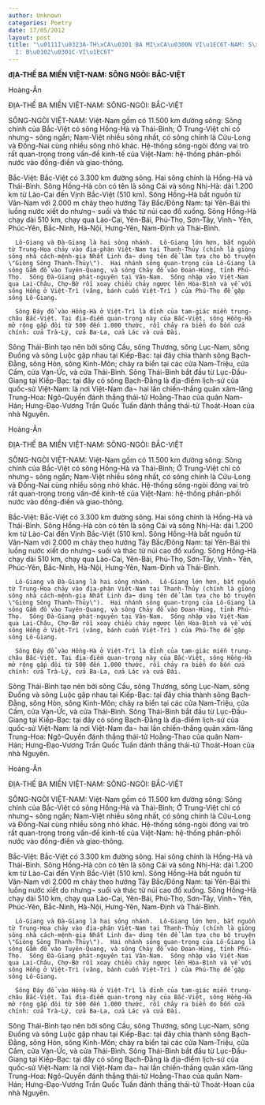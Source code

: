 ```yaml
---
author: Unknown
categories: Poetry
date: 17/05/2012
layout: post
title: "\u0111I\u0323A-TH\xCA\u0301 BA MI\xCA\u0300N VI\u1EC6T-NAM: S\xD4NG NG\xD2\
  I: B\u0102\u0301C-VI\u1EC6T"
---
```


**đỊA-THẾ BA MIỀN VIỆT-NAM: SÔNG NGÒI: BẮC-VIỆT**

Hoàng-Ân

ĐỊA-THẾ BA MIỀN VIỆT-NAM: SÔNG-NGÒI: BẮC-VIỆT


SÔNG-NGÒI VIỆT-NAM: Việt-Nam gồm có 11.500 km đường sông: Sông chính của Bắc-Việt có sông Hồng-Hà và Thái-Bình; Ở Trung-Việt chỉ có nhưng¬ sông ngắn; Nam-Việt nhiều sông nhất, có sông chính là Cửu-Long và Đồng-Nai cùng nhiều sông nhỏ khác.  Hệ-thống sông-ngòi đóng vai trò rất quan-trọng trong vấn-đề kinh-tế của Việt-Nam: hệ-thống phân-phối nước vào đồng-điền và giao-thông.

Bắc-Việt:  Bắc-Việt có 3.300 km đường sông. Hai sông chính là Hồng-Hà và Thái-Bình.  Sông Hồng-Hà còn có tên là sông Cái và sông Nhị-Hà: dài 1.200 km từ Lào-Cai đến Vịnh Bắc-Việt (510 km). Sông Hồng-Hà bắt nguồn từ Vân-Nam với 2.000 m chảy theo hướng Tây Bắc/Đông Nam: tại Yên-Bái thì luồng nước xiết do nhưng¬ suối và thác từ núi cao đổ xuống. Sông Hồng-Hà chạy dài 510 km, chạy qua Lào-Cai, Yên-Bái, Phú-Thọ, Sơn-Tây, Vinh¬ Yên, Phúc-Yên, Bắc-Ninh, Hà-Nội, Hưng-Yên, Nam-Định và Thái-Bình.

      Lô-Giang và Đà-Giang là hai sông nhánh.  Lô-Giang lớn hơn, bắt nguồn từ Trung-Hoa chảy vào địa-phận Việt-Nam tại Thanh-Thủy (chính là giòng sông nhà cách-mệnh-gia Nhất Linh đa¬ dùng tên để làm tựa cho bộ truyện \"Giòng Sông Thanh-Thủy\").  Hai nhánh sông quan-trọng của Lô-Giang là sông Gầm đổ vào Tuyên-Quang, và sông Chảy đổ vào Đoan-Hùng, tỉnh Phú-Thọ.  Sông Đà-Giang phát-nguyên tại Vân-Nam.  Sông nhập vào Việt-Nam qua Lai-Châu, Chợ-Bờ rồi xoay chiều chảy ngược lên Hòa-Bình và về với sông Hồng ở Việt-Trì (vâng, bánh cuốn Việt-Trì ) của Phú-Thọ để gặp sông Lô-Giang.

      Sông Đáy đổ vào Hồng-Hà ở Việt-Trì là đỉnh của tam-giác miền trung-châu Bắc-Việt. Tại địa-điểm quan-trọng này của Bắc-Việt, sông Hồng-Hà mở rộng gấp đôi từ 500 đến 1.000 thước, rồi chảy ra biển do bốn cửa chính: cửa Trà-Lý, cửa Ba-La, cửa Lác và cửa Đài.      

Sông Thái-Bình tạo nên bởi sông Cầu, sông Thương, sông Lục-Nam, sông Đuống và sông Luộc gặp nhau tại Kiếp-Bạc: tại đây chia thành sông Bạch-Đằng, sông Hòn, sông Kinh-Môn; chảy ra biển tại các cửa Nam-Triệu, cửa Cấm, cửa Vạn-Ức, và cửa Thái-Bình.      Sông Thái-Bình bắt đầu từ Lục-Đầu-Giang tại Kiếp-Bạc: tại đây có sông Bạch-Đằng là địa-điểm lịch-sứ của quốc-sử Việt-Nam: là nơi Việt-Nam đa¬ hai lần chiến-thắng quân xâm-lăng Trung-Hoa: Ngô-Quyền đánh thắng thái-tử Hoằng-Thao của quân Nam-Hán; Hưng-Đạo-Vương Trần Quốc Tuấn đánh thắng thái-tử Thoát-Hoan của nhà Nguyên.

Hoàng-Ân

ĐỊA-THẾ BA MIỀN VIỆT-NAM: SÔNG-NGÒI: BẮC-VIỆT


SÔNG-NGÒI VIỆT-NAM: Việt-Nam gồm có 11.500 km đường sông: Sông chính của Bắc-Việt có sông Hồng-Hà và Thái-Bình; Ở Trung-Việt chỉ có nhưng¬ sông ngắn; Nam-Việt nhiều sông nhất, có sông chính là Cửu-Long và Đồng-Nai cùng nhiều sông nhỏ khác.  Hệ-thống sông-ngòi đóng vai trò rất quan-trọng trong vấn-đề kinh-tế của Việt-Nam: hệ-thống phân-phối nước vào đồng-điền và giao-thông.

Bắc-Việt:  Bắc-Việt có 3.300 km đường sông. Hai sông chính là Hồng-Hà và Thái-Bình.  Sông Hồng-Hà còn có tên là sông Cái và sông Nhị-Hà: dài 1.200 km từ Lào-Cai đến Vịnh Bắc-Việt (510 km). Sông Hồng-Hà bắt nguồn từ Vân-Nam với 2.000 m chảy theo hướng Tây Bắc/Đông Nam: tại Yên-Bái thì luồng nước xiết do nhưng¬ suối và thác từ núi cao đổ xuống. Sông Hồng-Hà chạy dài 510 km, chạy qua Lào-Cai, Yên-Bái, Phú-Thọ, Sơn-Tây, Vinh¬ Yên, Phúc-Yên, Bắc-Ninh, Hà-Nội, Hưng-Yên, Nam-Định và Thái-Bình.

      Lô-Giang và Đà-Giang là hai sông nhánh.  Lô-Giang lớn hơn, bắt nguồn từ Trung-Hoa chảy vào địa-phận Việt-Nam tại Thanh-Thủy (chính là giòng sông nhà cách-mệnh-gia Nhất Linh đa¬ dùng tên để làm tựa cho bộ truyện \"Giòng Sông Thanh-Thủy\").  Hai nhánh sông quan-trọng của Lô-Giang là sông Gầm đổ vào Tuyên-Quang, và sông Chảy đổ vào Đoan-Hùng, tỉnh Phú-Thọ.  Sông Đà-Giang phát-nguyên tại Vân-Nam.  Sông nhập vào Việt-Nam qua Lai-Châu, Chợ-Bờ rồi xoay chiều chảy ngược lên Hòa-Bình và về với sông Hồng ở Việt-Trì (vâng, bánh cuốn Việt-Trì ) của Phú-Thọ để gặp sông Lô-Giang.

      Sông Đáy đổ vào Hồng-Hà ở Việt-Trì là đỉnh của tam-giác miền trung-châu Bắc-Việt. Tại địa-điểm quan-trọng này của Bắc-Việt, sông Hồng-Hà mở rộng gấp đôi từ 500 đến 1.000 thước, rồi chảy ra biển do bốn cửa chính: cửa Trà-Lý, cửa Ba-La, cửa Lác và cửa Đài.      

Sông Thái-Bình tạo nên bởi sông Cầu, sông Thương, sông Lục-Nam, sông Đuống và sông Luộc gặp nhau tại Kiếp-Bạc: tại đây chia thành sông Bạch-Đằng, sông Hòn, sông Kinh-Môn; chảy ra biển tại các cửa Nam-Triệu, cửa Cấm, cửa Vạn-Ức, và cửa Thái-Bình.      Sông Thái-Bình bắt đầu từ Lục-Đầu-Giang tại Kiếp-Bạc: tại đây có sông Bạch-Đằng là địa-điểm lịch-sứ của quốc-sử Việt-Nam: là nơi Việt-Nam đa¬ hai lần chiến-thắng quân xâm-lăng Trung-Hoa: Ngô-Quyền đánh thắng thái-tử Hoằng-Thao của quân Nam-Hán; Hưng-Đạo-Vương Trần Quốc Tuấn đánh thắng thái-tử Thoát-Hoan của nhà Nguyên.

Hoàng-Ân

ĐỊA-THẾ BA MIỀN VIỆT-NAM: SÔNG-NGÒI: BẮC-VIỆT


SÔNG-NGÒI VIỆT-NAM: Việt-Nam gồm có 11.500 km đường sông: Sông chính của Bắc-Việt có sông Hồng-Hà và Thái-Bình; Ở Trung-Việt chỉ có nhưng¬ sông ngắn; Nam-Việt nhiều sông nhất, có sông chính là Cửu-Long và Đồng-Nai cùng nhiều sông nhỏ khác.  Hệ-thống sông-ngòi đóng vai trò rất quan-trọng trong vấn-đề kinh-tế của Việt-Nam: hệ-thống phân-phối nước vào đồng-điền và giao-thông.

Bắc-Việt:  Bắc-Việt có 3.300 km đường sông. Hai sông chính là Hồng-Hà và Thái-Bình.  Sông Hồng-Hà còn có tên là sông Cái và sông Nhị-Hà: dài 1.200 km từ Lào-Cai đến Vịnh Bắc-Việt (510 km). Sông Hồng-Hà bắt nguồn từ Vân-Nam với 2.000 m chảy theo hướng Tây Bắc/Đông Nam: tại Yên-Bái thì luồng nước xiết do nhưng¬ suối và thác từ núi cao đổ xuống. Sông Hồng-Hà chạy dài 510 km, chạy qua Lào-Cai, Yên-Bái, Phú-Thọ, Sơn-Tây, Vinh¬ Yên, Phúc-Yên, Bắc-Ninh, Hà-Nội, Hưng-Yên, Nam-Định và Thái-Bình.

      Lô-Giang và Đà-Giang là hai sông nhánh.  Lô-Giang lớn hơn, bắt nguồn từ Trung-Hoa chảy vào địa-phận Việt-Nam tại Thanh-Thủy (chính là giòng sông nhà cách-mệnh-gia Nhất Linh đa¬ dùng tên để làm tựa cho bộ truyện \"Giòng Sông Thanh-Thủy\").  Hai nhánh sông quan-trọng của Lô-Giang là sông Gầm đổ vào Tuyên-Quang, và sông Chảy đổ vào Đoan-Hùng, tỉnh Phú-Thọ.  Sông Đà-Giang phát-nguyên tại Vân-Nam.  Sông nhập vào Việt-Nam qua Lai-Châu, Chợ-Bờ rồi xoay chiều chảy ngược lên Hòa-Bình và về với sông Hồng ở Việt-Trì (vâng, bánh cuốn Việt-Trì ) của Phú-Thọ để gặp sông Lô-Giang.

      Sông Đáy đổ vào Hồng-Hà ở Việt-Trì là đỉnh của tam-giác miền trung-châu Bắc-Việt. Tại địa-điểm quan-trọng này của Bắc-Việt, sông Hồng-Hà mở rộng gấp đôi từ 500 đến 1.000 thước, rồi chảy ra biển do bốn cửa chính: cửa Trà-Lý, cửa Ba-La, cửa Lác và cửa Đài.      

Sông Thái-Bình tạo nên bởi sông Cầu, sông Thương, sông Lục-Nam, sông Đuống và sông Luộc gặp nhau tại Kiếp-Bạc: tại đây chia thành sông Bạch-Đằng, sông Hòn, sông Kinh-Môn; chảy ra biển tại các cửa Nam-Triệu, cửa Cấm, cửa Vạn-Ức, và cửa Thái-Bình.      Sông Thái-Bình bắt đầu từ Lục-Đầu-Giang tại Kiếp-Bạc: tại đây có sông Bạch-Đằng là địa-điểm lịch-sứ của quốc-sử Việt-Nam: là nơi Việt-Nam đa¬ hai lần chiến-thắng quân xâm-lăng Trung-Hoa: Ngô-Quyền đánh thắng thái-tử Hoằng-Thao của quân Nam-Hán; Hưng-Đạo-Vương Trần Quốc Tuấn đánh thắng thái-tử Thoát-Hoan của nhà Nguyên.
